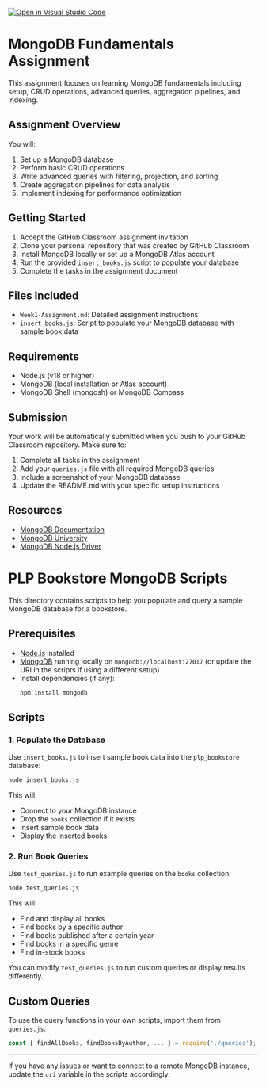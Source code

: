 [![Open in Visual Studio Code](https://classroom.github.com/assets/open-in-vscode-2e0aaae1b6195c2367325f4f02e2d04e9abb55f0b24a779b69b11b9e10269abc.svg)](https://classroom.github.com/online_ide?assignment_repo_id=19741324&assignment_repo_type=AssignmentRepo)
# MongoDB Fundamentals Assignment

This assignment focuses on learning MongoDB fundamentals including setup, CRUD operations, advanced queries, aggregation pipelines, and indexing.

## Assignment Overview

You will:
1. Set up a MongoDB database
2. Perform basic CRUD operations
3. Write advanced queries with filtering, projection, and sorting
4. Create aggregation pipelines for data analysis
5. Implement indexing for performance optimization

## Getting Started

1. Accept the GitHub Classroom assignment invitation
2. Clone your personal repository that was created by GitHub Classroom
3. Install MongoDB locally or set up a MongoDB Atlas account
4. Run the provided `insert_books.js` script to populate your database
5. Complete the tasks in the assignment document

## Files Included

- `Week1-Assignment.md`: Detailed assignment instructions
- `insert_books.js`: Script to populate your MongoDB database with sample book data

## Requirements

- Node.js (v18 or higher)
- MongoDB (local installation or Atlas account)
- MongoDB Shell (mongosh) or MongoDB Compass

## Submission

Your work will be automatically submitted when you push to your GitHub Classroom repository. Make sure to:

1. Complete all tasks in the assignment
2. Add your `queries.js` file with all required MongoDB queries
3. Include a screenshot of your MongoDB database
4. Update the README.md with your specific setup instructions

## Resources

- [MongoDB Documentation](https://docs.mongodb.com/)
- [MongoDB University](https://university.mongodb.com/)
- [MongoDB Node.js Driver](https://mongodb.github.io/node-mongodb-native/)

# PLP Bookstore MongoDB Scripts

This directory contains scripts to help you populate and query a sample MongoDB database for a bookstore.

## Prerequisites

- [Node.js](https://nodejs.org/) installed
- [MongoDB](https://www.mongodb.com/) running locally on `mongodb://localhost:27017` (or update the URI in the scripts if using a different setup)
- Install dependencies (if any):
  ```sh
  npm install mongodb
  ```

## Scripts

### 1. Populate the Database

Use `insert_books.js` to insert sample book data into the `plp_bookstore` database:

```sh
node insert_books.js
```

This will:
- Connect to your MongoDB instance
- Drop the `books` collection if it exists
- Insert sample book data
- Display the inserted books

### 2. Run Book Queries

Use `test_queries.js` to run example queries on the `books` collection:

```sh
node test_queries.js
```

This will:
- Find and display all books
- Find books by a specific author
- Find books published after a certain year
- Find books in a specific genre
- Find in-stock books

You can modify `test_queries.js` to run custom queries or display results differently.

## Custom Queries

To use the query functions in your own scripts, import them from `queries.js`:

```js
const { findAllBooks, findBooksByAuthor, ... } = require('./queries');
```

---

If you have any issues or want to connect to a remote MongoDB instance, update the `uri` variable in the scripts accordingly. 